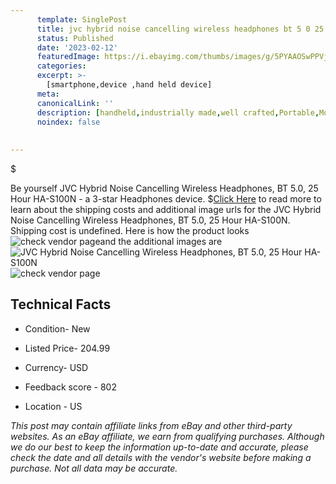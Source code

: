 ```yaml
---
      template: SinglePost
      title: jvc hybrid noise cancelling wireless headphones bt 5 0 25 hour ha s100n
      status: Published
      date: '2023-02-12'
      featuredImage: https://i.ebayimg.com/thumbs/images/g/5PYAAOSwPPVjyIqi/s-l225.jpg
      categories: 
      excerpt: >-
        [smartphone,device ,hand held device]
      meta:
      canonicalLink: ''
      description: [handheld,industrially made,well crafted,Portable,Mobile,Compact,Convenient,Lightweight,Maneuverable,Man-portable,Miniature,Carriable,Hand-held,Light,Holdable,Transportable,Mobile device,Pocket-sized,On-the-go,Wireless,Cordless,Compact size,Convenient size, smartphone,device ,hand held device]
      noindex: false
      
        
---
```

$

Be yourself JVC Hybrid Noise Cancelling Wireless Headphones, BT 5.0, 25 Hour HA-S100N - a 3-star Headphones device.
$[Click Here](https://www.ebay.com/itm/155366686826?hash=item242c93806a%3Ag%3A5PYAAOSwPPVjyIqi&mkevt=1&mkcid=1&mkrid=711-53200-19255-0&campid=%253CePNCampaignId%253E&customid=%253CreferenceId%253E&toolid=10049) to read more to learn about the shipping costs and additional image urls for the JVC Hybrid Noise Cancelling Wireless Headphones, BT 5.0, 25 Hour HA-S100N. Shipping cost is undefined. Here is how the product looks ![check vendor page](https://i.ebayimg.com/thumbs/images/g/5PYAAOSwPPVjyIqi/s-l225.jpg)and the additional images are![JVC Hybrid Noise Cancelling Wireless Headphones, BT 5.0, 25 Hour HA-S100N](https://i.ebayimg.com/images/g/5PYAAOSwPPVjyIqi/s-l1600.jpg)![check vendor page](https://origin-galleryplus.ebayimg.com/ws/web/155366686826_2_0_1/225x225.jpg,https://origin-galleryplus.ebayimg.com/ws/web/155366686826_3_0_1/225x225.jpg,https://origin-galleryplus.ebayimg.com/ws/web/155366686826_4_0_1/225x225.jpg,https://origin-galleryplus.ebayimg.com/ws/web/155366686826_5_0_1/225x225.jpg)



 ## Technical Facts 



     
      

 - Condition- New 


      

 - Listed Price- 204.99 


      

 - Currency- USD 


      

 - Feedback score - 802 


      

 - Location - US 


      
      

 *_This post may contain affiliate links from eBay and other third-party websites. As an eBay affiliate, we earn from qualifying purchases. Although we do our best to keep the information up-to-date and accurate, please check the date and all details with the vendor's website before making a purchase. Not all data may be accurate._*






